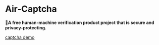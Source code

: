 # Air-Captcha

🎉**A free human-machine verification product project that is secure and privacy-protecting.**

[captcha demo](https://captcha.xyehr.cn)

